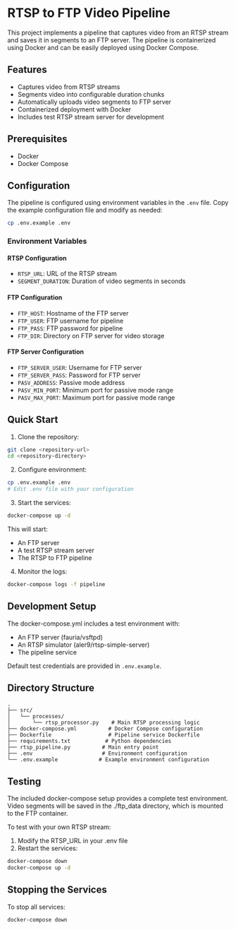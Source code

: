 # RTSP to FTP Video Pipeline

This project implements a pipeline that captures video from an RTSP stream and saves it in segments to an FTP server. The pipeline is containerized using Docker and can be easily deployed using Docker Compose.

## Features

- Captures video from RTSP streams
- Segments video into configurable duration chunks
- Automatically uploads video segments to FTP server
- Containerized deployment with Docker
- Includes test RTSP stream server for development

## Prerequisites

- Docker
- Docker Compose

## Configuration

The pipeline is configured using environment variables in the `.env` file. Copy the example configuration file and modify as needed:

```bash
cp .env.example .env
```

### Environment Variables

#### RTSP Configuration
- `RTSP_URL`: URL of the RTSP stream
- `SEGMENT_DURATION`: Duration of video segments in seconds

#### FTP Configuration
- `FTP_HOST`: Hostname of the FTP server
- `FTP_USER`: FTP username for pipeline
- `FTP_PASS`: FTP password for pipeline
- `FTP_DIR`: Directory on FTP server for video storage

#### FTP Server Configuration
- `FTP_SERVER_USER`: Username for FTP server
- `FTP_SERVER_PASS`: Password for FTP server
- `PASV_ADDRESS`: Passive mode address
- `PASV_MIN_PORT`: Minimum port for passive mode range
- `PASV_MAX_PORT`: Maximum port for passive mode range

## Quick Start

1. Clone the repository:
```bash
git clone <repository-url>
cd <repository-directory>
```

2. Configure environment:
```bash
cp .env.example .env
# Edit .env file with your configuration
```

3. Start the services:
```bash
docker-compose up -d
```

This will start:
- An FTP server
- A test RTSP stream server
- The RTSP to FTP pipeline

4. Monitor the logs:
```bash
docker-compose logs -f pipeline
```

## Development Setup

The docker-compose.yml includes a test environment with:
- An FTP server (fauria/vsftpd)
- An RTSP simulator (aler9/rtsp-simple-server)
- The pipeline service

Default test credentials are provided in `.env.example`.

## Directory Structure

```
.
├── src/
│   └── processes/
│       └── rtsp_processor.py    # Main RTSP processing logic
├── docker-compose.yml          # Docker Compose configuration
├── Dockerfile                  # Pipeline service Dockerfile
├── requirements.txt           # Python dependencies
├── rtsp_pipeline.py          # Main entry point
├── .env                      # Environment configuration
└── .env.example             # Example environment configuration
```

## Testing

The included docker-compose setup provides a complete test environment. Video segments will be saved in the ./ftp_data directory, which is mounted to the FTP container.

To test with your own RTSP stream:
1. Modify the RTSP_URL in your .env file
2. Restart the services:
```bash
docker-compose down
docker-compose up -d
```

## Stopping the Services

To stop all services:
```bash
docker-compose down
